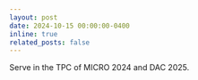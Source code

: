 ```yaml
---
layout: post
date: 2024-10-15 00:00:00-0400
inline: true
related_posts: false
---
```


Serve in the TPC of MICRO 2024 and DAC 2025.
